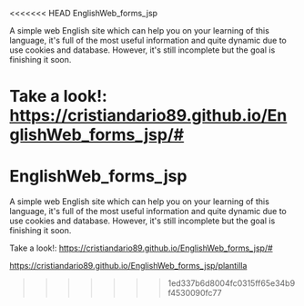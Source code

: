 <<<<<<< HEAD
 EnglishWeb_forms_jsp

A simple web English site which can help you on your learning of this language, it's full of the most useful information and quite dynamic due to use cookies and database. However, it's still incomplete but the goal is finishing it soon.

Take a look!: https://cristiandario89.github.io/EnglishWeb_forms_jsp/#
=======
# EnglishWeb_forms_jsp
A simple web English site which can help you on your learning of this language, it's full of the most useful information and quite dynamic due to use cookies and database. However, it's still incomplete but the goal is finishing it soon.

Take a look!:
https://cristiandario89.github.io/EnglishWeb_forms_jsp/#

https://cristiandario89.github.io/EnglishWeb_forms_jsp/plantilla
>>>>>>> 1ed337b6d8004fc0315ff65e34b9f4530090fc77
